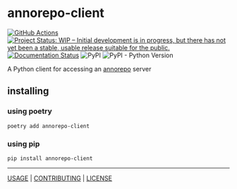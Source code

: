 # annorepo-client

[![GitHub Actions](https://github.com/brambg/annorepo-python-client/workflows/tests/badge.svg)](https://github.com/brambg/annorepo-python-client/actions)
[![Project Status: WIP – Initial development is in progress, but there has not yet been a stable, usable release suitable for the public.](https://www.repostatus.org/badges/latest/wip.svg)](https://www.repostatus.org/#wip)
[![Documentation Status](https://readthedocs.org/projects/annorepo-python-client/badge/?version=latest)](https://annorepo-python-client.readthedocs.io/en/latest/?badge=latest)
![PyPI](https://img.shields.io/pypi/v/annorepo-client)
![PyPI - Python Version](https://img.shields.io/pypi/pyversions/annorepo-client)

A Python client for accessing an [annorepo](https://github.com/brambg/annorepo) server

## installing

### using poetry

```commandline
poetry add annorepo-client
```

### using pip

```commandline
pip install annorepo-client
```

----

[USAGE](https://annorepo-python-client.readthedocs.io/en/latest/) |
[CONTRIBUTING](CONTRIBUTING.md) |
[LICENSE](LICENSE)